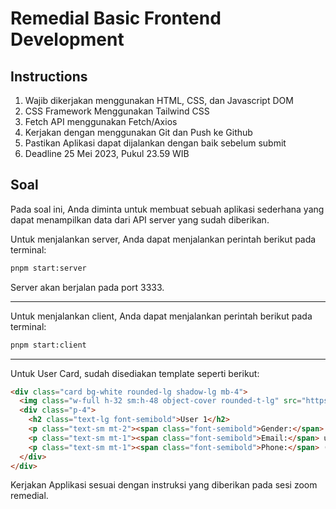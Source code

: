 # Remedial Basic Frontend Development

## Instructions

1. Wajib dikerjakan menggunakan HTML, CSS, dan Javascript DOM
2. CSS Framework Menggunakan Tailwind CSS
3. Fetch API menggunakan Fetch/Axios
4. Kerjakan dengan menggunakan Git dan Push ke Github
5. Pastikan Aplikasi dapat dijalankan dengan baik sebelum submit
6. Deadline 25 Mei 2023, Pukul 23.59 WIB

## Soal

Pada soal ini, Anda diminta untuk membuat sebuah aplikasi sederhana yang dapat menampilkan data dari API server yang sudah diberikan.

Untuk menjalankan server, Anda dapat menjalankan perintah berikut pada terminal:

```bash
pnpm start:server
```

Server akan berjalan pada port 3333.

---

Untuk menjalankan client, Anda dapat menjalankan perintah berikut pada terminal:

```bash
pnpm start:client
```

---

Untuk User Card, sudah disediakan template seperti berikut:

```html
<div class="card bg-white rounded-lg shadow-lg mb-4">
  <img class="w-full h-32 sm:h-48 object-cover rounded-t-lg" src="https://robohash.org/perferendisideveniet.png" alt="User Image" />
  <div class="p-4">
    <h2 class="text-lg font-semibold">User 1</h2>
    <p class="text-sm mt-2"><span class="font-semibold">Gender:</span> Male</p>
    <p class="text-sm mt-1"><span class="font-semibold">Email:</span> user1@example.com</p>
    <p class="text-sm mt-1"><span class="font-semibold">Phone:</span> (123) 456-7890</p>
  </div>
</div>
```

Kerjakan Applikasi sesuai dengan instruksi yang diberikan pada sesi zoom remedial.
